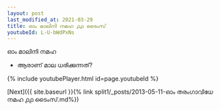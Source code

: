 ```yaml
---
layout: post
last_modified_at: 2021-03-29
title: ഓം മാലിനി നമഹ ൧൧ ടൈംസ്
youtubeId: L-U-bWdPxNs
---
```

 
 
 ഓം മാലിനി നമഹ 
 
 -  ആരാണ് മാല ധരിക്കുന്നത്? 
 
  
 
  
 
 
 
 
 
 


{% include youtubePlayer.html id=page.youtubeId %}
 
[Next]({{ site.baseurl }}{% link  split1/_posts/2013-05-11-ഓം തരംഗാവിധേ നമഹ ൧൧ ടൈംസ്.md%})
 
